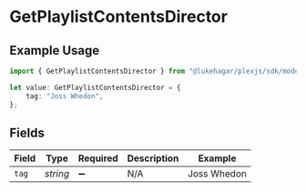 # GetPlaylistContentsDirector

## Example Usage

```typescript
import { GetPlaylistContentsDirector } from "@lukehagar/plexjs/sdk/models/operations";

let value: GetPlaylistContentsDirector = {
    tag: "Joss Whedon",
};
```

## Fields

| Field              | Type               | Required           | Description        | Example            |
| ------------------ | ------------------ | ------------------ | ------------------ | ------------------ |
| `tag`              | *string*           | :heavy_minus_sign: | N/A                | Joss Whedon        |